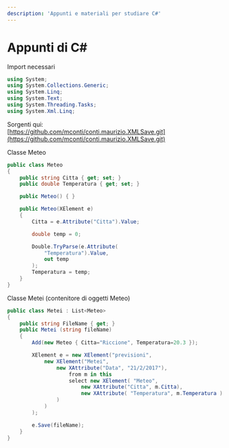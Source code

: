 ```yaml
---
description: 'Appunti e materiali per studiare C#'
---
```


# Appunti di C\#

Import necessari

```csharp
using System;
using System.Collections.Generic;
using System.Linq;
using System.Text;
using System.Threading.Tasks;
using System.Xml.Linq;
```

Sorgenti qui:  
[https://github.com/mconti/conti.maurizio.XMLSave.git](https://github.com/mconti/conti.maurizio.XMLSave.git)

Classe Meteo

```csharp
public class Meteo
{
    public string Citta { get; set; }
    public double Temperatura { get; set; }

    public Meteo() { }

    public Meteo(XElement e)
    {
        Citta = e.Attribute("Citta").Value;

        double temp = 0;

        Double.TryParse(e.Attribute(
            "Temperatura").Value,
            out temp
        );
        Temperatura = temp;
    }
}
```

Classe Metei \(contenitore di oggetti Meteo\)

```csharp
public class Metei : List<Meteo>
{
    public string FileName { get; }
    public Metei (string fileName)
    {
        Add(new Meteo { Citta="Riccione", Temperatura=20.3 });

        XElement e = new XElement("previsioni",
            new XElement("Metei",
                new XAttribute("Data", "21/2/2017"),
                    from m in this
                    select new XElement( "Meteo", 
                        new XAttribute("Citta", m.Citta),
                        new XAttribute( "Temperatura", m.Temperatura )
                )
            )
        );

        e.Save(fileName);
    }
}
```

